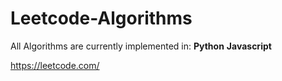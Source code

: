 # Leetcode-Algorithms

All Algorithms are currently implemented in:
**Python**
**Javascript**

https://leetcode.com/
